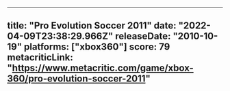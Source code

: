 
---
title: "Pro Evolution Soccer 2011"
date: "2022-04-09T23:38:29.966Z"
releaseDate: "2010-10-19"
platforms: ["xbox360"]
score: 79
metacriticLink: "https://www.metacritic.com/game/xbox-360/pro-evolution-soccer-2011"
---
